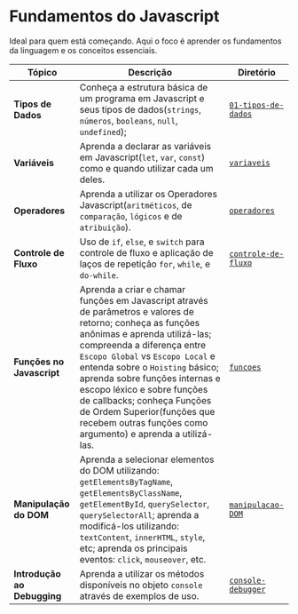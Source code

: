 # Fundamentos do Javascript

Ideal para quem está começando. Aqui o foco é aprender os fundamentos da linguagem e os conceitos essenciais.

|         Tópico         |                  Descrição                  |               Diretório              |
|------------------------|---------------------------------------------|--------------------------------------|
| **Tipos de Dados**     | Conheça a estrutura básica de um programa em Javascript e seus tipos de dados(``strings``, ``números``, ``booleans``, ``null``, ``undefined``);   | [``01-tipos-de-dados``](/fundamentos/01-tipos-de-dados/README.md)         |
| **Variáveis**  | Aprenda a declarar as variáveis em Javascript(``let``, ``var``, ``const``) como e quando utilizar cada um deles.                           | [``variaveis``](#)                 |
| **Operadores**  | Aprenda a utilizar os Operadores Javascript(``aritméticos``, de ``comparação``, ``lógicos`` e de ``atribuição``). | [``operadores``](#) |
| **Controle de Fluxo**  | Uso de `if`, `else`, e `switch` para controle de fluxo e aplicação de laços de repetição `for`, `while`, e `do-while`.                            | [``controle-de-fluxo``](#)                 |
| **Funções no Javascript**  | Aprenda a criar e chamar funções em Javascript através de parâmetros e valores de retorno; conheça as funções anônimas e aprenda utilizá-las; compreenda a diferença entre ``Escopo Global`` vs ``Escopo Local`` e entenda sobre o ``Hoisting`` básico; aprenda sobre funções internas e escopo léxico e sobre funções de callbacks; conheça Funções de Ordem Superior(funções que recebem outras funções como argumento) e aprenda a utilizá-las.   | [``funcoes``](#)  |
| **Manipulação do DOM** | Aprenda a selecionar elementos do DOM utilizando: ``getElementsByTagName``, ``getElementsByClassName``, ``getElementById``, ``querySelector``, ``querySelectorAll``; aprenda a modificá-los utilizando: ``textContent``, ``innerHTML``, ``style``, etc; aprenda os principais eventos: ``click``, ``mouseover``, etc. | [``manipulacao-DOM``](#) | 
| **Introdução ao Debugging** | Aprenda a utilizar os métodos disponíveis no objeto ``console`` através de exemplos de uso. | [``console-debugger``](#) |
